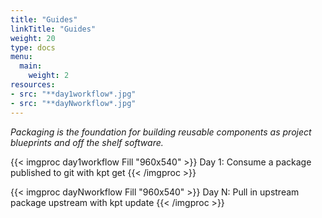 ```yaml
---
title: "Guides"
linkTitle: "Guides"
weight: 20
type: docs
menu:
  main:
    weight: 2
resources:
- src: "**day1workflow*.jpg"
- src: "**dayNworkflow*.jpg"
---
```


*Packaging is the foundation for building reusable components as project
blueprints and off the shelf software.*

{{< imgproc day1workflow Fill "960x540" >}}
Day 1: Consume a package published to git with kpt get
{{< /imgproc >}}

{{< imgproc dayNworkflow Fill "960x540" >}}
Day N: Pull in upstream package upstream with kpt update
{{< /imgproc >}}



